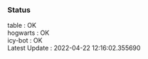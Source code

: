 ### Status


table : OK  
hogwarts : OK  
icy-bot : OK  
Latest Update : 2022-04-22 12:16:02.355690

